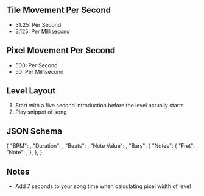## Tile Movement Per Second
- 31.25: Per Second
- 3.125: Per Millisecond

## Pixel Movement Per Second
- 500: Per Second
- 50: Per Millisecond

## Level Layout
1. Start with a five second introduction before the level actually starts
2. Play snippet of song

## JSON Schema
{
    "BPM": ,
    "Duration": ,
    "Beats": ,
    "Note Value": ,
    "Bars": 
    {
        "Notes":
        {
            "Fret": ,
            "Note": ,
        },
    },
}

## Notes
- Add 7 seconds to your song time when calculating pixel width of level
